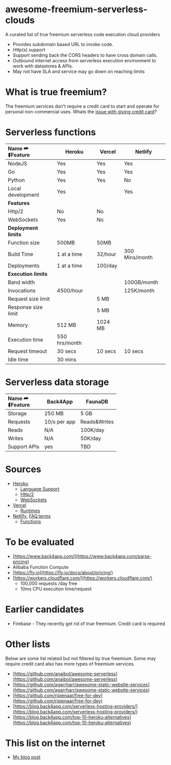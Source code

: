 # awesome-freemium-serverless-clouds
A curated list of true freemium serverless code execution cloud providers
- Provides subdomain based URL to invoke code.
- Http(s) support
- Support sending back the CORS headers to have cross domain calls.
- Outbound internet access from serverless execution environment to work with  datastores & APIs.
- May not have SLA and service may go down on reaching limits

# What is true freemium?
The freemium services don't require a credit card to start and operate for personal non-commercial uses. Whats the [issue with giving credit card](issue-credit-card)?

# Serverless functions

| Name ⮫<br/>⮮Feature  | Heroku         |   Vercel   |  Netlify     | 
|:-                     | -              | -          | -            |
| NodeJS                | Yes            | Yes        | Yes          |
| Go                    | Yes            | Yes        | Yes          |
| Python                | Yes            | Yes        | No           |
| Local development     | Yes            |            | Yes          |
|                           **Features**                          ||||
| Http/2                | No             | No         |              |
| WebSockets            |      Yes       | No         |              |
|                       **Deployment limits**                     ||||
| Function size         | 500MB          | 50MB       |              |
| Build Time            | 1 at a time    | 32/hour    |300 Mins/month|
| Deployments           | 1 at a time    | 100/day    |              |
|                      **Execution limits**                       ||||
| Band width            |                |            |100GB/month   | 
| Invocations           | 4500/hour      |            |125K/month    |          
| Request size limit    |                | 5 MB       |              |
| Response size limit   |                | 5 MB       |              |  
| Memory                | 512 MB         | 1024 MB    |              |
| Execution time        | 550 hrs/month  |            |              |
| Request timeout       | 30 secs        | 10 secs    | 10 secs      |
| Idle time             | 30 mins        |            |              |

# Serverless data storage

| Name ⮫<br/>⮮Feature   | Back4App       |   FaunaDB  |    
|:-                     | -               | -          |
| Storage               | 250 MB          | 5 GB       |             
| Requests              | 10/s per app    |Reads&Writes|             
| Reads                 | N/A             | 100K/day   |             
| Writes                | N/A             | 50K/day    |             
| Support APIs          | yes             | TBD        |             

# Sources
- [Heroku](https://devcenter.heroku.com/articles/limits)
  - [Language Support](https://devcenter.heroku.com/categories/language-support)
  - [Http/2](https://devcenter.heroku.com/articles/http-routing#http-versions-supported)
  - [WebSockets](https://devcenter.heroku.com/articles/websockets)
- [Vercel](https://vercel.com/docs/platform/limits)
  - [Runtimes](https://vercel.com/docs/runtimes)
- [Netlify](https://www.netlify.com/pricing/), [FAQ](https://www.netlify.com/pricing/faq/),[terms](https://www.netlify.com/tos/)
  - [Functions](https://www.netlify.com/products/functions/)

# To be evaluated

- [https://www.back4app.com/](https://www.back4app.com/parse-pricing)
- Alibaba Function Compute 
- [https://fly.io](https://fly.io/docs/about/pricing/)
- [https://workers.cloudflare.com/](https://workers.cloudflare.com/)
  - 100,000 requests /day free
  - 10ms CPU execution time/request

# Earlier candidates
- Firebase - They recently get rid of true freemium. Credit card is required

# Other lists

Below are some list related but not filtered by true freemium. Some may require credit card also has more types of freemium services.

- [https://github.com/anaibol/awesome-serverless](https://github.com/anaibol/awesome-serverless)
- [https://github.com/agarrharr/awesome-static-website-services](https://github.com/agarrharr/awesome-static-website-services)
- [https://github.com/ripienaar/free-for-dev](https://github.com/ripienaar/free-for-dev)
- [https://blog.back4app.com/serverless-hosting-providers/](https://blog.back4app.com/serverless-hosting-providers/)
- [https://blog.back4app.com/top-10-heroku-alternatives](https://blog.back4app.com/top-10-heroku-alternatives)

# This list on the internet
- [My blog post](https://joymonscode.blogspot.com/2020/10/awesome-true-freemium-serverless-clouds.html)
